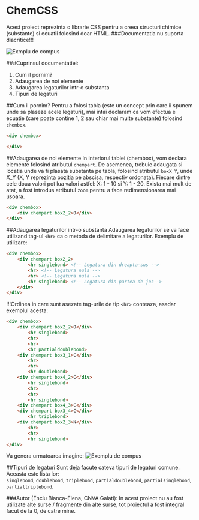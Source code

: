 # ChemCSS
Acest proiect reprezinta o librarie CSS pentru a creea structuri chimice (substante) si ecuatii folosind doar HTML.
###Documentatia nu suporta diacritice!!!

![Exmplu de compus](/exemple/compus_organic_2.png)

###Cuprinsul documentatiei:

1) Cum il pornim? <br>
2) Adaugarea de noi elemente <br>
3) Adaugarea legaturilor intr-o substanta <br>
4) Tipuri de legaturi <br>

##Cum il pornim?
Pentru a folosi tabla (este un concept prin care ii spunem unde sa plaseze acele legaturi), mai intai declaram ca vom efectua e ecuatie (care poate contine 1, 2 sau chiar mai multe substante) folosind ```chembox```.

```HTML
<div chembox>

</div>
```

##Adaugarea de noi elemente
In interiorul tablei (chembox), vom declara elemente folosind atributul ```chempart```. De asemenea, trebuie adaugata si locatia unde va fi plasata substanta pe tabla, folosind atributul ```boxX_Y```, unde X_Y (X, Y reprezinta pozitia pe abscisa, respectiv ordonata). Fiecare dintre cele doua valori pot lua valori astfel: X: 1 - 10 si Y: 1 - 20.
Exista mai mult de atat, a fost introdus atributul ```zoom``` pentru a face redimensionarea mai usoara.

```HTML
<div chembox>
	<div chempart box2_2>0</div>
</div>
```

##Adaugarea legaturilor intr-o substanta
Adaugarea legaturilor se va face utilizand tag-ul ```<hr>``` ca o metoda de delimitare a legaturilor. Exemplu de utilizare:
```HTML
<div chembox>
	<div chempart box2_2>
		<hr singlebond> <!-- Legatura din dreapta-sus -->
		<hr> <!-- Legatura nula -->
		<hr> <!-- Legatura nula -->
		<hr singlebond> <!-- Legatura din partea de jos-->
	</div>
</div>
```
!!!Ordinea in care sunt asezate tag-urile de tip ```<hr>``` conteaza, asadar exemplul acesta:
```HTML
<div chembox>
    <div chempart box2_2>O</div>
        <hr singlebond>
        <hr>
        <hr>
        <hr partialdoublebond>
    <div chempart box3_1>C</div>
        <hr>
        <hr>
        <hr doublebond>
    <div chempart box4_2>C</div>
        <hr singlebond>
        <hr>
        <hr>
        <hr singlebond>
    <div chempart box4_3>C</div>
    <div chempart box3_4>C</div>
        <hr triplebond>
    <div chempart box2_3>N</div>
        <hr>
        <hr>
        <hr singlebond>
</div>
```
Va genera urmatoarea imagine:
![Exemplu de compus](/exemple/compus_organic_1.png)

##Tipuri de legaturi
Sunt deja facute cateva tipuri de legaturi comune. Aceasta este lista lor: <br>
```singlebond```, ```doublebond```, ```triplebond```, ```partialdoublebond```, 
```partialsinglebond```, ```partialtriplebond```.

###Autor (Enciu Bianca-Elena, CNVA Galati): In acest proiect nu au fost utilizate alte surse / fragmente din alte surse, tot proiectul a fost integral facut de la 0, de catre mine.  
